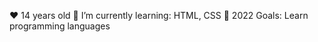 ❤ 14 years old
🌱 I’m currently learning: HTML, CSS
🥅 2022 Goals: Learn programming languages

<!---
krzxa/krzxa is a ✨ special ✨ repository because its `README.md` (this file) appears on your GitHub profile.
You can click the Preview link to take a look at your changes.
--->
